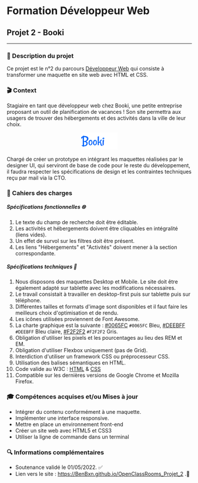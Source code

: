 # Formation Développeur Web
## Projet 2 - Booki
------------
### 📝 Description du projet
Ce projet est le n°2 du parcours [Développeur Web](https://openclassrooms.com/fr/paths/556-developpeur-web "Développeur  Web") qui consiste à transformer une maquette en site web avec HTML et CSS.

### 🎬 Context
Stagiaire en tant que développeur web chez Booki, une petite entreprise proposant un outil de planification de vacances ! 
Son site permettra aux usagers de trouver des hébergements et des activités dans la ville de leur choix.
<p align="center">
<img alt="Logo Booki" width="100px" src="https://raw.githubusercontent.com/BenBxn/OpenClassRooms_Projet_2/main/images/logo/Booki.png" />
</p>
Chargé de créer un prototype en intégrant les maquettes réalisées par le designer UI, qui serviront de base de code pour le reste du développement,
il faudra respecter les spécifications de design et les contraintes techniques reçu par mail via la CTO.

### 📘 Cahiers des charges
##### Spécifications fonctionnelles 🌐
1. Le texte du champ de recherche doit être éditable.
2. Les activités et hébergements doivent être cliquables en intégralité (liens vides).
3. Un effet de survol sur les filtres doit être présent.
4. Les liens "Hébergements" et "Activités" doivent mener à la section correspondante.
##### Spécifications techniques 🧬
1. Nous disposons des maquettes Desktop et Mobile. Le site doit être également adapté sur tablette avec les modifications nécessaires.  
2. Le travail consistait à travailler en desktop-first puis sur tablette puis sur téléphone.
3. Différentes tailles et formats d'image sont disponibles et il faut faire les meilleurs choix d'optimisation et de rendu.
4. Les icônes utilisées proviennent de Font Awesome.
5. La charte graphique est la suivante : [#0065FC](https://via.placeholder.com/15/0065FC/000000?text=+) `#0065FC` Bleu, [#DEEBFF](https://via.placeholder.com/15/DEEBFF/000000?text=+) `#DEEBFF` Bleu claire, [#F2F2F2](https://via.placeholder.com/15/F2F2F2/000000?text=+) `#F2F2F2` Gris.
6. Obligation d'utiliser les pixels et les pourcentages au lieu des REM et EM. 
7. Obligation d'utiliser Flexbox uniquement (pas de Grid).
8. Interdiction d'utiliser un framework CSS ou préprocesseur CSS.
9. Utilisation des balises sémantiques en HTML.
10. Code valide au W3C : [HTML](https://validator.w3.org/nu/?doc=https%3A%2F%2Fbenbxn.github.io%2FOpenClassRooms_Projet_2%2F) & [CSS](https://jigsaw.w3.org/css-validator/validator?uri=https%3A%2F%2FBenBxn.github.io%2FOpenClassRooms_Projet_2&profile=css3svg&usermedium=all&warning=1&vextwarning=&lang=fr)
11. Compatible sur les dernières versions de Google Chrome et Mozilla Firefox.

### 🎓 Compétences acquises et/ou Mises à jour
- Intégrer du contenu conformément à une maquette.
- Implémenter une interface responsive.
- Mettre en place un environnement front-end
- Créer un site web avec HTML5 et CSS3
- Utiliser la ligne de commande dans un terminal

### 🔍 Informations complémentaires
- Soutenance validé le 01/05/2022. ✅
- Lien vers le site : https://BenBxn.github.io/OpenClassRooms_Projet_2 .🔗
